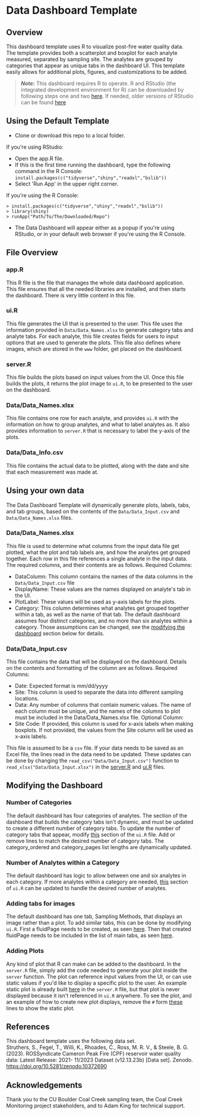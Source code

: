 # Data Dashboard Template

## Overview

This dashboard template uses R to visualize post-fire water quality data. The template provides both a scatterplot and boxplot for each analyte measured, separated by sampling site. The analytes are grouped by categories that appear as unique tabs in the dashboard UI. This template easily allows for additional plots, figures, and customizations to be added.  

> **_Note:_** This dashboard requires R to operate. R and RStudio (the integrated development environment for R) can be downloaded by following steps one and two [here](https://posit.co/download/rstudio-desktop/). If needed, older versions of RStudio can be found [here](https://global.rstudio.com/products/rstudio/older-versions/)

## Using the Default Template ##

- Clone or download this repo to a local folder.

If you're using RStudio:
- Open the app.R file.
- If this is the first time running the dashboard, type the following command in the R Console: `install.packages(c("tidyverse","shiny","readxl","bslib"))`
- Select 'Run App' in the upper right corner.

If you're using the R Console:
```
> install.packages(c("tidyverse","shiny","readxl","bslib"))
> library(shiny)
> runApp("Path/To/The/Downloaded/Repo")
```

- The Data Dashboard will appear either as a popup if you're using RStudio, or in your default web browser if you're using the R Console.

## File Overview ##
### app.R ###
This R file is the file that manages the whole data dashboard application. This file ensures that all the needed libraries are installed, and then starts the dashboard. There is very little content in this file.

### ui.R ###
This file generates the UI that is presented to the user. This file uses the information provided in `Data/Data_Names.xlsx` to generate category tabs and analyte tabs. For each analyte, this file creates fields for users to input options that are used to generate the plots. This file also defines where images, which are stored in the `www` folder, get placed on the dashboard. 

### server.R ###
This file builds the plots based on input values from the UI. Once this file builds the plots, it returns the plot image to `ui.R`, to be presented to the user on the dashboard.

### Data/Data_Names.xlsx ###
This file contains one row for each analyte, and provides `ui.R` with the information on how to group analytes, and what to label analytes as. It also provides information to `server.R` that is necessary to label the y-axis of the plots.

### Data/Data_Info.csv ###
This file contains the actual data to be plotted, along with the date and site that each measurement was made at.

## Using your own data ##
The Data Dashboard Template will dynamically generate plots, labels, tabs, and tab groups, based on the contents of the `Data/Data_Input.csv` and `Data/Data_Names.xlsx` files.

### Data/Data_Names.xlsx ###
This file is used to determine what columns from the input data file get plotted, what the plot and tab labels are, and how the analytes get grouped together. Each row in this file references a single analyte in the input data. The required columns, and their contents are as follows. 
Required Columns:
- DataColumn: This column contains the names of the data columns in the `Data/Data_Input.csv` file
- DisplayName: These values are the names displayed on analyte's tab in the UI.
- PlotLabel: These values will be used as y-axis labels for the plots.
- Category: This column determines what analytes get grouped together within a tab, as well as the name of that tab. The default dashboard assumes four distinct categories, and no more than six analytes within a category. Those assumptions can be changed, see the [modifying the dashboard](#modifying-the-dashboard) section below for details.  

### Data/Data_Input.csv ###
This file contains the data that will be displayed on the dashboard. Details on the contents and formatting of the column are as follows.
Required Columns:
- Date: Expected format is mm/dd/yyyy
- Site: This column is used to separate the data into different sampling locations. 
- Data: Any number of columns that contain numeric values. The name of each column must be unique, and the names of the columns to plot must be included in the Data/Data_Names.xlsx file. 
Optional Column:
- Site Code: If provided, this column is used for x-axis labels when making boxplots. If not provided, the values from the Site column will be used as x-axis labels.  

This file is assumed to be a `csv` file. If your data needs to be saved as an Excel file, the lines read in the data need to be updated. These updates can be done by changing the `read_csv("Data/Data_Input.csv")` function to `read_xlsx("Data/Data_Input.xlsx")` in the [server.R](server.R#L59) and [ui.R](ui.R#L48) files.


## Modifying the Dashboard ##
### Number of Categories ###
The default dashboard has four categories of analytes. The section of the dashboard that builds the category tabs isn't dynamic, and must be updated to create a different number of category tabs. To update the number of category tabs that appear, modify [this](ui.R#L268-L271) section of the `ui.R` file. Add or remove lines to match the desired number of category tabs. The category_ordered and category_pages list lengths are dynamically updated.

### Number of Analytes within a Category ###
The default dashboard has logic to allow between one and six analytes in each category. If more analytes within a category are needed, [this](ui.R#L227-L238) section of `ui.R` can be updated to handle the desired number of analytes.

### Adding tabs for images ###
The default dashboard has one tab, Sampling Methods, that displays an image rather than a plot. To add similar tabs, this can be done by modifying `ui.R`. First a fluidPage needs to be created, as seen [here](ui.R#L245-L249). Then that created fluidPage needs to be included in the list of main tabs, as seen [here](ui.R#L275).

### Adding Plots ###
Any kind of plot that R can make can be added to the dashboard. In the `server.R` file, simply add the code needed to generate your plot inside the `server` function. The plot can reference input values from the UI, or can use static values if you'd like to display a specific plot to the user. An example static plot is already built [here](server.R#L247-L263) in the `server.R` file, but that plot is never displayed because it isn't referenced in `ui.R` anywhere. To see the plot, and an example of how to create new plot displays, remove the `#` form [these](ui.R#265-L267) lines to show the static plot.

## References ##
This dashboard template uses the following data set.  
Struthers, S., Fegel, T., Willi, K., Rhoades, C., Ross, M. R. V., & Steele, B. G. (2023). ROSSyndicate Cameron Peak Fire (CPF) reservoir water quality data: Latest Release: 2021- 11/2023 Dataset (v12.13.23b) [Data set]. Zenodo. https://doi.org/10.5281/zenodo.10372690

## Acknowledgements ##
Thank you to the CU Boulder Coal Creek sampling team, the Coal Creek Monitoring project stakeholders, and to Adam King for technical support.
